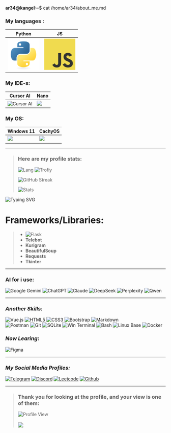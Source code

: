 **ar34@kangel**:~$ cat /home/ar34/about_me.md

### My languages :
| Python | JS |
|--------|----|
| <img src="https://raw.githubusercontent.com/devicons/devicon/refs/heads/master/icons/python/python-original.svg" width=100> | <img src="https://raw.githubusercontent.com/devicons/devicon/refs/heads/master/icons/javascript/javascript-original.svg" width=100> |


### My IDE-s:

| Cursor AI | Nano |
|--------|----|
| ![Cursor AI](https://img.icons8.com/?size=100&id=DiGZkjCzyZXn&format=png&color=000000) | <img src="https://cdn.jsdelivr.net/gh/devicons/devicon@latest/icons/nano/nano-original.svg" width=90> | 

### My OS:

| Windows 11 | CachyOS |
|--------|--------|
| <img src="https://cdn.jsdelivr.net/gh/devicons/devicon@latest/icons/windows11/windows11-original.svg" />| <img src="https://upload.wikimedia.org/wikipedia/commons/thumb/b/b8/CachyOS_Logo.svg/240px-CachyOS_Logo.svg.png" width=100>|

___
> ### Here are my profile stats:
> ![Lang](https://github-readme-stats.vercel.app/api/top-langs?username=ArThirtyFour&locale=en&hide_title=false&layout=compact&card_width=320&langs_count=8&theme=radical&hide_border=false&order=2)
> ![Trofiy](https://github-profile-trophy.vercel.app/?username=ArThirtyFour&theme=radical)
> 
> ![GitHub Streak](https://github-readme-activity-graph.vercel.app/graph?username=ArThirtyFour&radius=16&theme=synthwave-84&area=true&order=5)
> 
> ![Stats](https://github-readme-stats.vercel.app/api?username=ArThirtyFour&show_icons=true&theme=radical)
>

<img src="https://readme-typing-svg.herokuapp.com?color=%FFFFFF&lines=🕞+Started+coding+in+September+2023.+++" alt="Typing SVG" width="600" height="100"/>

# Frameworks/Libraries:
> * ![Flask](https://img.shields.io/badge/flask-%23000.svg?style=for-the-badge&logo=flask&logoColor=white)
> * **Telebot** 
> * **Kurigram**
> * **BeautifulSoup**
> * **Requests**
> * **Tkinter**
> 
___
### AI for i use:
![Google Gemini](https://img.shields.io/badge/google%20gemini-8E75B2?style=for-the-badge&logo=google%20gemini&logoColor=white)
![ChatGPT](https://img.shields.io/badge/chatGPT-74aa9c?style=for-the-badge&logo=openai&logoColor=white)
![Claude](https://img.shields.io/badge/Claude-000000?style=for-the-badge&logo=anthropic&logoColor=white)
![DeepSeek](https://img.shields.io/badge/DeepSeek-0066FF?style=for-the-badge&logo=deepseek&logoColor=white)
![Perplexity](https://img.shields.io/badge/Perplexity-00A0E4?style=for-the-badge&logo=perplexity&logoColor=white)
![Qwen](https://img.shields.io/badge/Qwen-FF6B00?style=for-the-badge&logo=alibaba-cloud&logoColor=white)
___

### _Another Skills:_
![Vue.js](https://img.shields.io/badge/vuejs-%2335495e.svg?style=for-the-badge&logo=vuedotjs&logoColor=%234FC08D)
![HTML5](https://img.shields.io/badge/html5-%23E34F26.svg?style=for-the-badge&logo=html5&logoColor=white)
![CSS3](https://img.shields.io/badge/css3-%231572B6.svg?style=for-the-badge&logo=css3&logoColor=white)
![Bootstrap](https://img.shields.io/badge/bootstrap-%238511FA.svg?style=for-the-badge&logo=bootstrap&logoColor=white)
![Markdown](https://img.shields.io/badge/Markdown-000000?style=for-the-badge&logo=markdown&logoColor=white)   
![Postman](https://img.shields.io/badge/Postman-FF6C37?style=for-the-badge&logo=postman&logoColor=white)
![Git](https://img.shields.io/badge/GIT-E44C30?style=for-the-badge&logo=git&logoColor=white) 
![SQLite](https://img.shields.io/badge/sqlite-%2307405e.svg?style=for-the-badge&logo=sqlite&logoColor=white)
![Win Terminal](https://img.shields.io/badge/windows%20terminal-4D4D4D?style=for-the-badge&logo=windows%20terminal&logoColor=white) 
![Bash](https://img.shields.io/badge/Shell_Script-121011?style=for-the-badge&logo=gnu-bash&logoColor=white)
![Linux Base](https://img.shields.io/badge/Linux-FCC624?style=for-the-badge&logo=linux&logoColor=black)
![Docker](https://img.shields.io/badge/docker-%230db7ed.svg?style=for-the-badge&logo=docker&logoColor=white)

### _Now Learing_:
![Figma](https://img.shields.io/badge/figma-%23F24E1E.svg?style=for-the-badge&logo=figma&logoColor=white)

___
### _My Social Media Profiles:_
[![Telegram](https://img.shields.io/badge/Telegram-2CA5E0?style=for-the-badge&logo=telegram&logoColor=white)](https://t.me/ArThirtyFour)
[![Discord](https://img.shields.io/badge/Discord-%235865F2.svg?style=for-the-badge&logo=discord&logoColor=white)](https://discord.com/users/737349861963202700/)
[![Leetcode](https://img.shields.io/badge/LeetCode-000000?style=for-the-badge&logo=LeetCode&logoColor=#d16c06)](https://leetcode.com/u/ArThirtyFour/)
[![Github](https://img.shields.io/badge/github-%23121011.svg?style=for-the-badge&logo=github&logoColor=white)](https://github.com/ArThirtyFour)
___

> ### Thank you for looking at the profile, and your view is one of them:
> ![Profile View](https://profile-counter.glitch.me/{ArThirtyFour}/count.svg)
>
> <img align="center" src="https://badges.lastfm.workers.dev/last-played?user=dtydduyyur&style=for-the-badge&cacheSeconds=5"/></p> 
